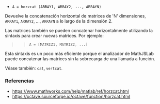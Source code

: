 - `A = horzcat (ARRAY1, ARRAY2, ..., ARRAYN)`

Devuelve la concatenación horizontal de matrices de 'N' dimensiones, `ARRAY1`,
`ARRAY2`, ..., `ARRAYN` a lo largo de la dimensión 2.

Las matrices también se pueden concatenar horizontalmente utilizando la
sintaxis para crear nuevas matrices. Por ejemplo:

> > `A = [MATRIZ1, MATRIZ2, ...]`

Esta sintaxis es un poco más eficiente porque el analizador de MathJSLab puede
concatenar las matrices sin la sobrecarga de una llamada a función.

Véase también: `cat`, `vertcat`.

### Referencias

- https://www.mathworks.com/help/matlab/ref/horzcat.html
- https://octave.sourceforge.io/octave/function/horzcat.html
